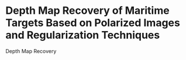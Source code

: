 # Depth Map Recovery of Maritime Targets Based on Polarized Images and Regularization Techniques
Depth Map Recovery
